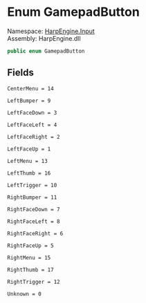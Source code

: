 # <a id="HarpEngine_Input_GamepadButton"></a> Enum GamepadButton

Namespace: [HarpEngine.Input](HarpEngine.Input.md)  
Assembly: HarpEngine.dll  

```csharp
public enum GamepadButton
```

## Fields

`CenterMenu = 14` 

`LeftBumper = 9` 

`LeftFaceDown = 3` 

`LeftFaceLeft = 4` 

`LeftFaceRight = 2` 

`LeftFaceUp = 1` 

`LeftMenu = 13` 

`LeftThumb = 16` 

`LeftTrigger = 10` 

`RightBumper = 11` 

`RightFaceDown = 7` 

`RightFaceLeft = 8` 

`RightFaceRight = 6` 

`RightFaceUp = 5` 

`RightMenu = 15` 

`RightThumb = 17` 

`RightTrigger = 12` 

`Unknown = 0` 

